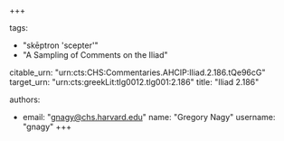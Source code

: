 +++

tags:
- "skēptron &#39;scepter&#39;"
- "A Sampling of Comments on the Iliad"

citable_urn: "urn:cts:CHS:Commentaries.AHCIP:Iliad.2.186.tQe96cG"
target_urn: "urn:cts:greekLit:tlg0012.tlg001:2.186"
title: "Iliad 2.186"

authors:
- email: "gnagy@chs.harvard.edu"
  name: "Gregory Nagy"
  username: "gnagy"
+++

<p></p>